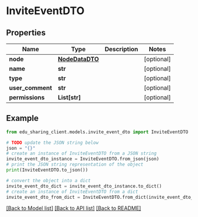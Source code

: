 # InviteEventDTO


## Properties

Name | Type | Description | Notes
------------ | ------------- | ------------- | -------------
**node** | [**NodeDataDTO**](NodeDataDTO.md) |  | [optional] 
**name** | **str** |  | [optional] 
**type** | **str** |  | [optional] 
**user_comment** | **str** |  | [optional] 
**permissions** | **List[str]** |  | [optional] 

## Example

```python
from edu_sharing_client.models.invite_event_dto import InviteEventDTO

# TODO update the JSON string below
json = "{}"
# create an instance of InviteEventDTO from a JSON string
invite_event_dto_instance = InviteEventDTO.from_json(json)
# print the JSON string representation of the object
print(InviteEventDTO.to_json())

# convert the object into a dict
invite_event_dto_dict = invite_event_dto_instance.to_dict()
# create an instance of InviteEventDTO from a dict
invite_event_dto_from_dict = InviteEventDTO.from_dict(invite_event_dto_dict)
```
[[Back to Model list]](../README.md#documentation-for-models) [[Back to API list]](../README.md#documentation-for-api-endpoints) [[Back to README]](../README.md)


